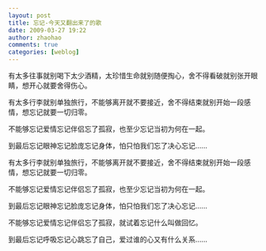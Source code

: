 ```yaml
---
layout: post
title: 忘记-今天又翻出来了的歌
date: 2009-03-27 19:22
author: zhaohao
comments: true
categories: [weblog]
---
```

有太多往事就别喝下太少酒精，太珍惜生命就别随便掏心，舍不得看破就别张开眼睛，想开心就要舍得伤心。

有太多行李就别单独旅行，不能够离开就不要接近，舍不得结束就别开始一段感情，想忘记就要一切归零。

不能够忘记爱情忘记伴侣忘了孤寂，也至少忘记当初为何在一起。

到最后忘记眼神忘记脸庞忘记身体，怕只怕我们忘了决心忘记……

有太多行李就别单独旅行，不能够离开就不要接近，舍不得结束就别开始一段感情，想忘记就要一切归零。

不能够忘记爱情忘记伴侣忘了孤寂，也至少忘记当初为何在一起。

到最后忘记眼神忘记脸庞忘记身体，怕只怕我们忘了决心忘记……

不能够忘记爱情忘记伴侣忘了孤寂，就试着忘记什么叫做回忆。

到最后忘记呼吸忘记心跳忘了自己，爱过谁的心又有什么关系……

